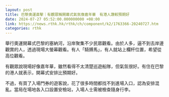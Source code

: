 ```yaml
---
layout: post
title: 巴黎奧運直擊｜有觀眾稱開幕式氣氛像嘉年華　有港人讚較預期好
date: 2024-07-27 05:52:00.000000000 +08:00
link: https://news.rthk.hk/rthk/ch/component/k2/1763366-20240727.htm
categories: rthk
---
```


舉行奧運開幕式巴黎的塞納河，沿岸聚集不少民眾觀看。由於人多，逼不到去岸邊觀賞的人，透過現場大螢幕觀看。有人「騎膊馬」，有人就站上欄杆位置，希望從高位觀看。

有觀眾說現場好像嘉年華，雖然看得不太清楚巡遊船隊，但氣氛很好。有住在巴黎的港人就表示，開幕式安排比預期好。

不過，有買了入場門券的遊客說，花了很多時間都找不到進場入口，認為安排混亂。當局在場地各入口設置安檢站，入場人士需被檢查隨身行李。
